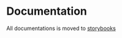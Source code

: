 # Documentation

All documentations is moved to [storybooks](https://luciancaetano.github.io/lens-ui)
